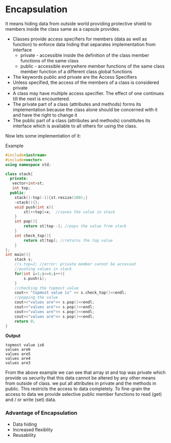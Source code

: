 # Encapsulation
It means hiding data from outside world providing protective shield to members inside the class same as a  capsule provides.<br>
* Classes provide access specifiers for members (data as well as
function) to enforce data hiding that separates
implementation from interface
  * private - accessible inside the definition of the class
member functions of the same class
  * public - accessible everywhere
member functions of the same class
member function of a different class
global functions
* The keywords public and private are the Access Specifiers
* Unless specified, the access of the members of a class is
considered private
* A class may have multiple access specifier. The effect of one
continues till the next is encountered.
* The private part of a class (attributes and methods)
forms its implementation because the class alone should
be concerned with it and have the right to change it
* The public part of a class (attributes and methods)
constitutes its interface which is available to all others for
using the class.

Now lets some implementation of it:

Example
```c++
#include<iostream>
#include<vector>
using namespace std;

class stack{
  private:
   vector<int>st;
   int top;
  public:
    stack():top(-1){st.resize(100);}
    ~stack(){};
    void push(int x){
        st[++top]=x;  //saves the value in stack
    }
    int pop(){
        return st[top--]; //pops the value from stack
    }
    int check_top(){
        return st[top]; //returns the top value
    }  
};
int main(){
    stack s;
    //s.top=2; //error: private member cannot be accessed
    //pushing values in stack
    for(int i=1;i<=6;i++){
        s.push(i);
    }
    //checking the topmost value
    cout<< "topmost value is" << s.check_top()<<endl;
    //popping the value
    cout<<"values are"<< s.pop()<<endl;
    cout<<"values are"<< s.pop()<<endl;
    cout<<"values are"<< s.pop()<<endl;
    cout<<"values are"<< s.pop()<<endl;
    return 0;
}
```
**Output**
```
topmost value is6
values are6
values are5
values are4
values are3
```
 From the above example we can see that array st and top was private which provide us security that this data cannot be altered by any other means from outside of class. we put all attributes in private and the methods in public. This restricts the access to data completely. To fine-grain the access to data we provide selective public member functions to read (get) and / or write (set) data.

### Advantage of Encapsulation
* Data hiding
* Increased flexiblity
* Reusability


